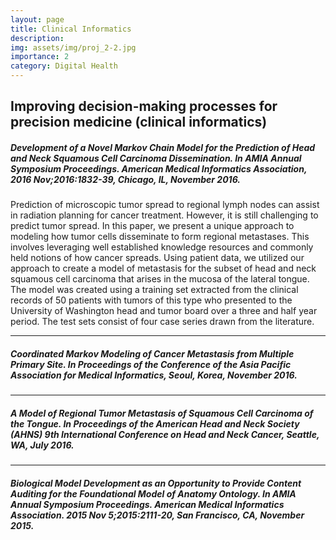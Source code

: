 ```yaml
---
layout: page
title: Clinical Informatics
description:
img: assets/img/proj_2-2.jpg
importance: 2
category: Digital Health
---
```


## Improving decision-making processes for precision medicine (clinical informatics)

##### Development of a Novel Markov Chain Model for the Prediction of Head and Neck Squamous Cell Carcinoma Dissemination. In AMIA Annual Symposium Proceedings. American Medical Informatics Association, 2016 Nov;2016:1832-39, Chicago, IL, November 2016.

Prediction of microscopic tumor spread to regional lymph nodes can assist in radiation planning for cancer treatment. However, it is still challenging to predict tumor spread. In this paper, we present a unique approach to modeling how tumor cells disseminate to form regional metastases. This involves leveraging well established knowledge resources and commonly held notions of how cancer spreads. Using patient data, we utilized our approach to create a model of metastasis for the subset of head and neck squamous cell carcinoma that arises in the mucosa of the lateral tongue. The model was created using a training set extracted from the clinical records of 50 patients with tumors of this type who presented to the University of Washington head and tumor board over a three and half year period. The test sets consist of four case series drawn from the literature.

***

##### Coordinated Markov Modeling of Cancer Metastasis from Multiple Primary Site. In Proceedings of the Conference of the Asia Pacific Association for Medical Informatics, Seoul, Korea, November 2016.

***

##### A Model of Regional Tumor Metastasis of Squamous Cell Carcinoma of the Tongue. In Proceedings of the American Head and Neck Society (AHNS) 9th International Conference on Head and Neck Cancer, Seattle, WA, July 2016.

***

##### Biological Model Development as an Opportunity to Provide Content Auditing for the Foundational Model of Anatomy Ontology. In AMIA Annual Symposium Proceedings. American Medical Informatics Association. 2015 Nov 5;2015:2111-20, San Francisco, CA, November 2015.
